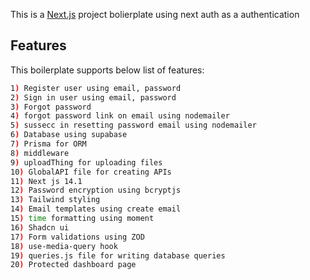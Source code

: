 This is a [Next.js](https://nextjs.org/) project bolierplate using next auth as a authentication

## Features

This boilerplate supports below list of features:

```bash
1) Register user using email, password
2) Sign in user using email, password
3) Forgot password
4) forgot password link on email using nodemailer
5) sussecc in resetting password email using nodemailer
6) Database using supabase
7) Prisma for ORM
8) middleware
9) uploadThing for uploading files
10) GlobalAPI file for creating APIs
11) Next js 14.1
12) Password encryption using bcryptjs
13) Tailwind styling
14) Email templates using create email
15) time formatting using moment
16) Shadcn ui
17) Form validations using ZOD
18) use-media-query hook
19) queries.js file for writing database queries
20) Protected dashboard page
```

